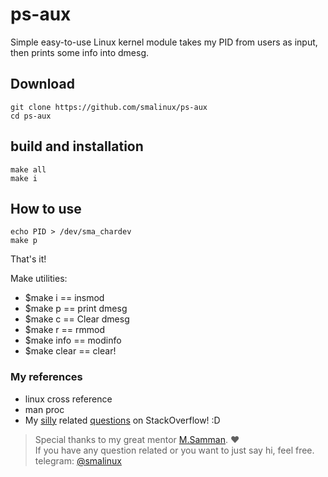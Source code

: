 # ps-aux
Simple easy-to-use Linux kernel module takes my PID from users as input, then prints some info into dmesg.

## Download
```
git clone https://github.com/smalinux/ps-aux
cd ps-aux
```

## build and installation
```
make all
make i
```
## How to use
```
echo PID > /dev/sma_chardev
make p
```

That's it!

Make utilities:
* $make i == insmod
* $make p == print dmesg
* $make c == Clear dmesg
* $make r == rmmod
* $make info == modinfo
* $make clear == clear!

### My references
* linux cross reference
* man proc
* My [silly](https://stackoverflow.com/q/61211757/5688267) related [questions](https://stackoverflow.com/q/61295277/5688267) on StackOverflow! :D

> Special thanks to my great mentor [M.Samman](https://github.com/sammantic). :heart:  
If you have any question related or you want to just say hi, feel free. telegram: [@smalinux](https://web.telegram.org/@smalinux)
